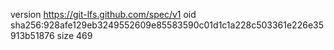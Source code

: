 version https://git-lfs.github.com/spec/v1
oid sha256:928afe129eb3249552609e85583590c01d1c1a228c503361e226e35913b51876
size 469
